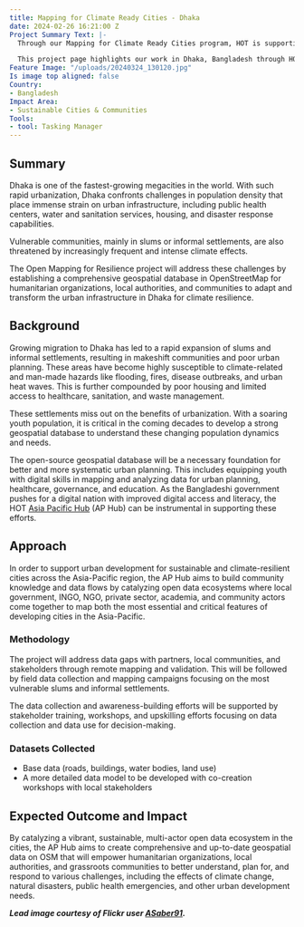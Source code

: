 ```yaml
---
title: Mapping for Climate Ready Cities - Dhaka
date: 2024-02-26 16:21:00 Z
Project Summary Text: |-
  Through our Mapping for Climate Ready Cities program, HOT is supporting the development of a thriving ecosystem focused on the creation, interpretation, and use of maps to respond to and reduce climate risks in urban areas across four priority regions.

  This project page highlights our work in Dhaka, Bangladesh through HOT's Asia Pacific Hub (AP Hub).
Feature Image: "/uploads/20240324_130120.jpg"
Is image top aligned: false
Country:
- Bangladesh
Impact Area:
- Sustainable Cities & Communities
Tools:
- tool: Tasking Manager
---
```


## Summary
Dhaka is one of the fastest-growing megacities in the world. With such rapid urbanization, Dhaka confronts challenges in population density that place immense strain on urban infrastructure, including public health centers, water and sanitation services, housing, and disaster response capabilities.

Vulnerable communities, mainly in slums or informal settlements, are also threatened by increasingly frequent and intense climate effects. 

The Open Mapping for Resilience project will address these challenges by establishing a comprehensive geospatial database in OpenStreetMap for humanitarian organizations, local authorities, and communities to adapt and transform the urban infrastructure in Dhaka for climate resilience.

## Background
Growing migration to Dhaka has led to a rapid expansion of slums and informal settlements, resulting in makeshift communities and poor urban planning. These areas have become highly susceptible to climate-related and man-made hazards like flooding, fires, disease outbreaks, and urban heat waves. This is further compounded by poor housing and limited access to healthcare, sanitation, and waste management.

These settlements miss out on the benefits of urbanization. With a soaring youth population, it is critical in the coming decades to develop a strong geospatial database to understand these changing population dynamics and needs. 

The open-source geospatial database will be a necessary foundation for better and more systematic urban planning. This includes equipping youth with digital skills in mapping and analyzing data for urban planning, healthcare, governance, and education. As the Bangladeshi government pushes for a digital nation with improved digital access and literacy, the HOT [Asia Pacific Hub](https://www.hotosm.org/hubs/open-mapping-hub-asia-pacific/) (AP Hub) can be instrumental in supporting these efforts.

## Approach
In order to support urban development for sustainable and climate-resilient cities across the Asia-Pacific region, the AP Hub aims to build community knowledge and data flows by catalyzing open data ecosystems where local government, INGO, NGO, private sector, academia, and community actors come together to map both the most essential and critical features of developing cities in the Asia-Pacific. 

### Methodology
The project will address data gaps with partners, local communities, and stakeholders through remote mapping and validation. This will be followed by field data collection and mapping campaigns focusing on the most vulnerable slums and informal settlements. 

The data collection and awareness-building efforts will be supported by stakeholder training, workshops, and upskilling efforts focusing on data collection and data use for decision-making.

### Datasets Collected
* Base data (roads, buildings, water bodies, land use) 
* A more detailed data model to be developed with co-creation workshops with local stakeholders

## Expected Outcome and Impact
By catalyzing a vibrant, sustainable, multi-actor open data ecosystem in the cities, the AP Hub aims to create comprehensive and up-to-date geospatial data on OSM that will empower humanitarian organizations, local authorities, and grassroots communities to better understand, plan for, and respond to various challenges, including the effects of climate change, natural disasters, public health emergencies, and other urban development needs.

***Lead image courtesy of Flickr user [ASaber91](https://www.flickr.com/photos/84891020@N03/31902117836/in/photolist-QB5Gbq-FcEAXz-pcmGU4-ptPrqw-prPHsC-pcn2jk-ptRGQi-QEm5wi-GF9ZCQ-5igf9H-2iZZ6VU-pcmssX-pck5w6-prKGQJ-pchRHe-ptvBSt-pcpH1a-pchWd7-Jh8XbG-pcmapP-pcpuNJ-ptN9ia-pcmrmP-pcikG8-pcknin-pchE4d-pcpFJG-ptRWZC-pcmfY4-ptBTXH-ptS4GW-prQGb7-ptveDk-prRZ2u-pcpaNj-pckJJj-pcptQw-ptAVZa-pcoVJi-ptRzMY-ptRLnf-pchNSe-ptBCWR-pciB5H-ptSqeh-prRxNy-pcp3Sh-ptAnx6-pcii19-pcnxme).*** 